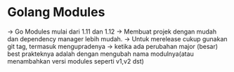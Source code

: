 # Golang Modules

-> Go Modules mulai dari 1.11 dan 1.12
-> Membuat projek dengan mudah dan dependency manager lebih mudah.
-> Untuk merelease cukup gunakan git tag, termasuk mengupradenya
-> ketika ada perubahan major (besar) best prakteknya adalah dengan mengubah nama modulnya(atau menambahkan versi modules seperti v1,v2 dst)
